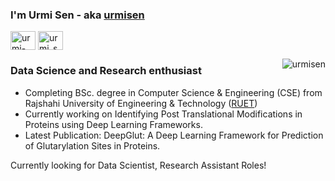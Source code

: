 ### I'm Urmi Sen - aka [urmisen](https://github.com/urmisen/urmisen)
<p align="left">
<!-- <a href="https://twitter.com/khushboogoel01" target="blank"><img align="center" src="https://cdn.jsdelivr.net/npm/simple-icons@3.0.1/icons/twitter.svg" alt="khushboogoel01" height="30" width="40" /></a> -->
<a href="https://linkedin.com/in/urmi-sen-78a821149" target="blank"><img align="center" src="https://cdn.jsdelivr.net/npm/simple-icons@3.0.1/icons/linkedin.svg" alt="urmi-sen-78a821149" height="30" width="40" /></a>
<a href="https://instagram.com/urmi_sen_" target="blank"><img align="center" src="https://cdn.jsdelivr.net/npm/simple-icons@3.0.1/icons/instagram.svg" alt="urmi_sen_" height="30" width="40" /></a>
  
<p><img align="right" src="https://github-readme-stats.vercel.app/api/top-langs?username=urmisen&show_icons=true&locale=en&layout=compact" alt="urmisen" /></p>


### Data Science and Research enthusiast
- Completing BSc. degree in Computer Science & Engineering (CSE) from Rajshahi University of Engineering & Technology ([RUET](https://www.ruet.ac.bd/))
- Currently working on Identifying Post Translational Modifications in Proteins using Deep Learning Frameworks.
- Latest Publication: DeepGlut: A Deep Learning Framework for Prediction of Glutarylation Sites in Proteins. 

Currently looking for Data Scientist, Research Assistant Roles!

<!--<h3 align="left">To know more :</h3>
<p align="left">
[Portfolio](https://www.ruet.ac.bd/) , [Linkedin](https://linkedin.com/in/urmi-sen-78a821149) , [Email](urmisen1202gmail.com)


<!--<p>&nbsp;<img align="center" src="https://github-readme-stats.vercel.app/api?username=urmisen&show_icons=true&locale=en" alt="urmisen" /></p>-->
